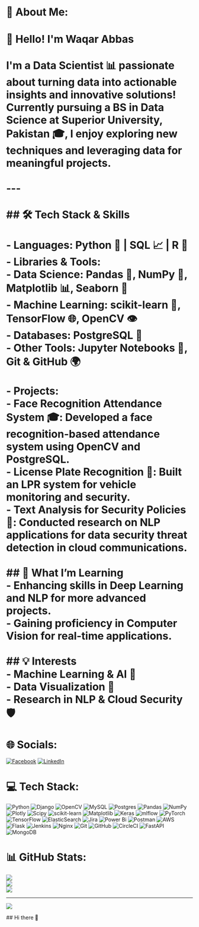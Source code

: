 # 💫 About Me:
# 👋 Hello! I'm Waqar Abbas<br><br>I'm a **Data Scientist** 📊 passionate about turning data into actionable insights and innovative solutions! Currently pursuing a **BS in Data Science at Superior University, Pakistan** 🎓, I enjoy exploring new techniques and leveraging data for meaningful projects. <br><br>---<br><br>## 🛠️ Tech Stack & Skills<br><br>- **Languages**: Python 🐍 | SQL 📈 | R 📐<br>- **Libraries & Tools**: <br>    - Data Science: Pandas 🐼, NumPy 🔢, Matplotlib 📊, Seaborn 🌈<br>    - Machine Learning: scikit-learn 🤖, TensorFlow 🌐, OpenCV 👁️<br>    - Databases: PostgreSQL 🐘<br>    - Other Tools: Jupyter Notebooks 📒, Git & GitHub 🌍<br><br>- **Projects**:<br>    - **Face Recognition Attendance System** 🎓: Developed a face recognition-based attendance system using OpenCV and PostgreSQL.<br>    - **License Plate Recognition** 🚗: Built an LPR system for vehicle monitoring and security.<br>    - **Text Analysis for Security Policies** 🔐: Conducted research on NLP applications for data security threat detection in cloud communications.<br><br>## 🌱 What I’m Learning<br>- Enhancing skills in **Deep Learning** and **NLP** for more advanced projects.<br>- Gaining proficiency in **Computer Vision** for real-time applications.<br><br>## 💡 Interests<br>- **Machine Learning** & **AI** 🤖<br>- **Data Visualization** 🎨<br>- **Research** in NLP & Cloud Security 🛡️


# 🌐 Socials:
[![Facebook](https://img.shields.io/badge/Facebook-%231877F2.svg?logo=Facebook&logoColor=white)](https://facebook.com/waqar.abbas.7359) [![LinkedIn](https://img.shields.io/badge/LinkedIn-%230077B5.svg?logo=linkedin&logoColor=white)](https://linkedin.com/in/waqar-abbas-321594279) 

# 💻 Tech Stack:
![Python](https://img.shields.io/badge/python-3670A0?style=for-the-badge&logo=python&logoColor=ffdd54) ![Django](https://img.shields.io/badge/django-%23092E20.svg?style=for-the-badge&logo=django&logoColor=white) ![OpenCV](https://img.shields.io/badge/opencv-%23white.svg?style=for-the-badge&logo=opencv&logoColor=white) ![MySQL](https://img.shields.io/badge/mysql-4479A1.svg?style=for-the-badge&logo=mysql&logoColor=white) ![Postgres](https://img.shields.io/badge/postgres-%23316192.svg?style=for-the-badge&logo=postgresql&logoColor=white) ![Pandas](https://img.shields.io/badge/pandas-%23150458.svg?style=for-the-badge&logo=pandas&logoColor=white) ![NumPy](https://img.shields.io/badge/numpy-%23013243.svg?style=for-the-badge&logo=numpy&logoColor=white) ![Plotly](https://img.shields.io/badge/Plotly-%233F4F75.svg?style=for-the-badge&logo=plotly&logoColor=white) ![Scipy](https://img.shields.io/badge/SciPy-%230C55A5.svg?style=for-the-badge&logo=scipy&logoColor=%white) ![scikit-learn](https://img.shields.io/badge/scikit--learn-%23F7931E.svg?style=for-the-badge&logo=scikit-learn&logoColor=white) ![Matplotlib](https://img.shields.io/badge/Matplotlib-%23ffffff.svg?style=for-the-badge&logo=Matplotlib&logoColor=black) ![Keras](https://img.shields.io/badge/Keras-%23D00000.svg?style=for-the-badge&logo=Keras&logoColor=white) ![mlflow](https://img.shields.io/badge/mlflow-%23d9ead3.svg?style=for-the-badge&logo=numpy&logoColor=blue) ![PyTorch](https://img.shields.io/badge/PyTorch-%23EE4C2C.svg?style=for-the-badge&logo=PyTorch&logoColor=white) ![TensorFlow](https://img.shields.io/badge/TensorFlow-%23FF6F00.svg?style=for-the-badge&logo=TensorFlow&logoColor=white) ![ElasticSearch](https://img.shields.io/badge/-ElasticSearch-005571?style=for-the-badge&logo=elasticsearch) ![Jira](https://img.shields.io/badge/jira-%230A0FFF.svg?style=for-the-badge&logo=jira&logoColor=white) ![Power Bi](https://img.shields.io/badge/power_bi-F2C811?style=for-the-badge&logo=powerbi&logoColor=black) ![Postman](https://img.shields.io/badge/Postman-FF6C37?style=for-the-badge&logo=postman&logoColor=white) ![AWS](https://img.shields.io/badge/AWS-%23FF9900.svg?style=for-the-badge&logo=amazon-aws&logoColor=white) ![Flask](https://img.shields.io/badge/flask-%23000.svg?style=for-the-badge&logo=flask&logoColor=white) ![Jenkins](https://img.shields.io/badge/jenkins-%232C5263.svg?style=for-the-badge&logo=jenkins&logoColor=white) ![Nginx](https://img.shields.io/badge/nginx-%23009639.svg?style=for-the-badge&logo=nginx&logoColor=white) ![Git](https://img.shields.io/badge/git-%23F05033.svg?style=for-the-badge&logo=git&logoColor=white) ![GitHub](https://img.shields.io/badge/github-%23121011.svg?style=for-the-badge&logo=github&logoColor=white) ![CircleCI](https://img.shields.io/badge/circleci-%23161616.svg?style=for-the-badge&logo=circleci&logoColor=white) ![FastAPI](https://img.shields.io/badge/FastAPI-005571?style=for-the-badge&logo=fastapi) ![MongoDB](https://img.shields.io/badge/MongoDB-%234ea94b.svg?style=for-the-badge&logo=mongodb&logoColor=white)
# 📊 GitHub Stats:
![](https://github-readme-stats.vercel.app/api?username=WaqarAbbas12&theme=dark&hide_border=false&include_all_commits=false&count_private=false)<br/>
![](https://github-readme-streak-stats.herokuapp.com/?user=WaqarAbbas12&theme=dark&hide_border=false)<br/>
![](https://github-readme-stats.vercel.app/api/top-langs/?username=WaqarAbbas12&theme=dark&hide_border=false&include_all_commits=false&count_private=false&layout=compact)

---
[![](https://visitcount.itsvg.in/api?id=WaqarAbbas12&icon=0&color=0)](https://visitcount.itsvg.in)

<!-- Proudly created with GPRM ( https://gprm.itsvg.in ) -->## Hi there 👋

<!--
**WaqarAbbas12/WaqarAbbas12** is a ✨ _special_ ✨ repository because its `README.md` (this file) appears on your GitHub profile.

Here are some ideas to get you started:

- 🔭 I’m currently working on ...
- 🌱 I’m currently learning ...
- 👯 I’m looking to collaborate on ...
- 🤔 I’m looking for help with ...
- 💬 Ask me about ...
- 📫 How to reach me: ...
- 😄 Pronouns: ...
- ⚡ Fun fact: ...
-->
